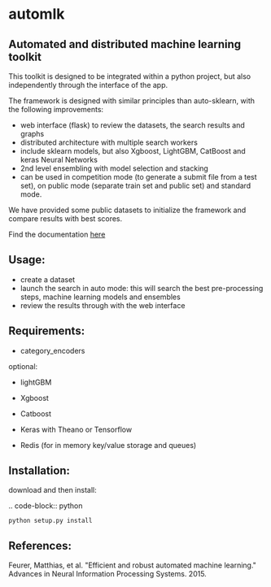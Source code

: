 # automlk
Automated and distributed machine learning toolkit
--------------------------------------------------

This toolkit is designed to be integrated within a python project, but also independently through the interface of the app.

The framework is designed with similar principles than auto-sklearn, with the following improvements:
- web interface (flask) to review the datasets, the search results and graphs
- distributed architecture with multiple search workers
- include sklearn models, but also Xgboost, LightGBM, CatBoost and keras Neural Networks
- 2nd level ensembling with model selection and stacking
- can be used in competition mode (to generate a submit file from a test set), on public mode (separate train set and public set) and standard mode.

We have provided some public datasets to initialize the framework and compare results with best scores.

Find the documentation [here](http://automlk.readthedocs.io/en/latest/)

Usage:
-----
- create a dataset
- launch the search in auto mode: this will search the best pre-processing steps, machine learning models and ensembles
- review the results through with the web interface


Requirements:
------------
- category_encoders

optional:
- lightGBM
- Xgboost
- Catboost
- Keras with Theano or Tensorflow

- Redis (for in memory key/value storage and queues)

Installation:
------------
download and then install:

.. code-block:: python

    python setup.py install

References:
----------
Feurer, Matthias, et al. "Efficient and robust automated machine learning." Advances in Neural Information Processing Systems. 2015.
